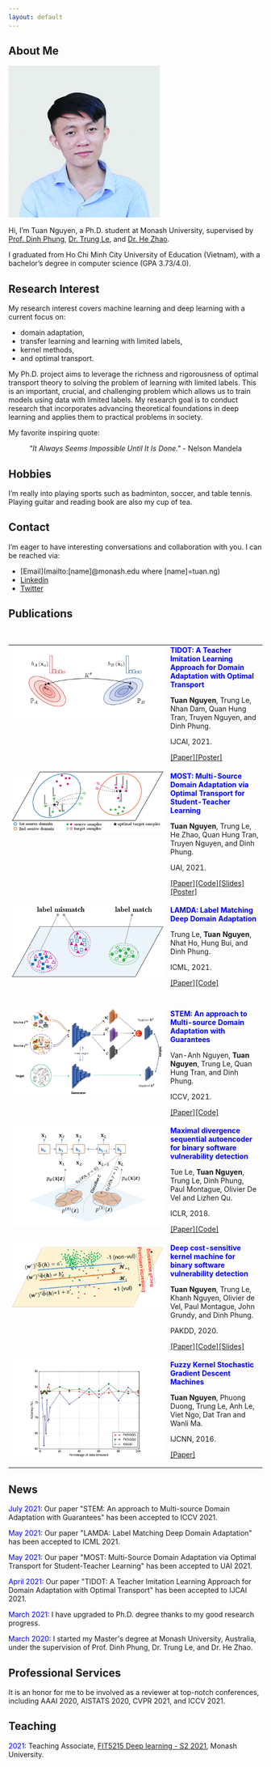```yaml
---
layout: default
---
```


## About Me

<img class="profile-picture" src="imgs/tuan_profile.jpg">

Hi, I’m Tuan Nguyen, a Ph.D. student at Monash University, supervised by [Prof. Dinh Phung](https://research.monash.edu/en/persons/dinh-phung), [Dr. Trung Le](https://research.monash.edu/en/persons/trung-le), and  [Dr. He Zhao](https://research.monash.edu/en/persons/ethan-zhao).

I graduated from Ho Chi Minh City University of Education (Vietnam), with a bachelor’s degree in computer science (GPA 3.73/4.0).

## Research Interest

My research interest covers machine learning and deep learning with a current focus on:
- domain adaptation,
- transfer learning and learning with limited labels,
- kernel methods,
- and optimal transport.

My Ph.D. project aims to leverage the richness and rigorousness of optimal transport theory to solving the problem of learning with limited labels. This is an important, crucial, and challenging problem which allows us to train models using data with limited labels. My research goal is to conduct research that incorporates advancing theoretical foundations in deep learning and applies them to practical problems in society.

My favorite inspiring quote:

<center><i>"It Always Seems Impossible Until It Is Done."</i> - Nelson Mandela</center>

## Hobbies

I’m really into playing sports such as badminton, soccer, and table tennis. Playing guitar and reading book are also my cup of tea. 


## Contact

I’m eager to have interesting conversations and collaboration with you. I can be reached via: 

- [Email](mailto:[name]@monash.edu where [name]=tuan.ng)
- [Linkedin](https://www.linkedin.com/in/tuanrpt)
- [Twitter](https://twitter.com/tuanrpt)

## Publications

<style type="text/css">
.tg  {border:none;border-collapse:collapse;border-spacing:0;}
.tg td{border-width:0px;}
.tg th{border-width:0px;}
.tg .tg-0lax{text-align:left;vertical-align:top;}
.td-img{height:200px;width:300px;vertical-align:center;}
</style>
<table class="tg">
<tbody>
  <tr>
    <td class="tg-0lax td-img"><img src="imgs/imitation_view.png" alt="Coming soon"></td>
    <td class="tg-0lax">
        <strong><a style="text-decoration:none; color:blue">TIDOT: A Teacher Imitation Learning Approach for Domain Adaptation with Optimal Transport</a></strong>
        <p><b>Tuan Nguyen</b>, Trung Le, Nhan Dam, Quan Hung Tran, Truyen Nguyen, and Dinh Phung.</p>
        <p>IJCAI, 2021.</p>
        <p><a href="https://www.ijcai.org/proceedings/2021/0394.pdf">[Paper]</a><a href="src/TIDOT/IJCAI_TIDOT_poster.pdf">[Poster]</a></p>
    </td>
  </tr>
  <tr>
    <td class="tg-0lax td-img"><img src="imgs/clustering_view.png" alt="Coming soon"></td>
    <td class="tg-0lax">
        <strong><a style="text-decoration:none; color:blue">MOST: Multi-Source Domain Adaptation via Optimal Transport for Student-Teacher Learning</a></strong>
	    <p><b>Tuan Nguyen</b>, Trung Le, He Zhao, Quan Hung Tran, Truyen Nguyen, and Dinh Phung.</p>
        <p>UAI, 2021.</p>
        <p><a href="https://www.auai.org/uai2021/pdf/uai2021.106.pdf">[Paper]</a><a href="https://github.com/tuanrpt/MOST">[Code]</a><a href="src/MOST/UAI_MOST_slides.pdf">[Slides]</a><a href="src/MOST/UAI_MOST_poster.pdf">[Poster]</a></p>
	</td>
  </tr>
  <tr>
    <td class="tg-0lax td-img"><img src="imgs/label_matching.png" alt="Coming soon"></td>
    <td class="tg-0lax">
        <strong><a style="text-decoration:none; color:blue">LAMDA: Label Matching Deep Domain Adaptation</a></strong>
        <p>Trung Le, <b>Tuan Nguyen</b>, Nhat Ho, Hung Bui, and Dinh Phung.</p>
        <p>ICML, 2021.</p>
        <p><a href="http://proceedings.mlr.press/v139/le21a/le21a.pdf">[Paper]</a><a href="https://github.com/tuanrpt/LAMDA">[Code]</a></p>
    </td>
  </tr>
  <tr>
    <td class="tg-0lax td-img"><img src="imgs/stem.png" alt="Coming soon"></td>
    <td class="tg-0lax">
        <strong><a style="text-decoration:none; color:blue">STEM: An approach to Multi-source Domain Adaptation with Guarantees</a></strong>
        <p>Van-Anh Nguyen, <b>Tuan Nguyen</b>, Trung Le, Quan Hung Tran, and Dinh Phung.</p>
        <p>ICCV, 2021.</p>
        <p><a href="https://openaccess.thecvf.com/content/ICCV2021/papers/Nguyen_STEM_An_Approach_to_Multi-Source_Domain_Adaptation_With_Guarantees_ICCV_2021_paper.pdf">[Paper]</a><a href="https://github.com/byM1902/STEM_iccv21_8566">[Code]</a></p>
    </td>
  </tr>
  <tr>
​   <td class="tg-0lax td-img"><img src="imgs/seqautoencoder.png" alt="Coming soon"></td>
	<td class="tg-0lax">
        <strong><a style="text-decoration:none; color:blue">Maximal divergence sequential autoencoder for binary software vulnerability detection</a></strong>
        <p>Tue Le, <b>Tuan Nguyen</b>, Trung Le, Dinh Phung, Paul Montague, Olivier De Vel and Lizhen Qu.</p>
        <p>ICLR, 2018.</p>
        <p><a href="https://openreview.net/pdf?id=ByloIiCqYQ">[Paper]</a><a href="https://github.com/dascimal-org/MDSeqVAE">[Code]</a></p>
	</td>
  </tr>
  <tr>
​   <td class="tg-0lax td-img"><img src="imgs/dckm.png" alt="Coming soon"></td>
	<td class="tg-0lax">
        <strong><a style="text-decoration:none; color:blue">Deep cost-sensitive kernel machine for binary software vulnerability detection</a></strong>
        <p><b>Tuan Nguyen</b>, Trung Le, Khanh Nguyen, Olivier de Vel, Paul Montague, John Grundy, and Dinh Phung.</p>
        <p>PAKDD, 2020.</p>
        <p><a href="https://link.springer.com/chapter/10.1007/978-3-030-47436-2_13">[Paper]</a><a href="https://github.com/tuanrpt/DCKM">[Code]</a><a href="src/DCKM/dckm_slides.pdf">[Slides]</a></p>
	</td>
  </tr>
  <tr>
​   <td class="tg-0lax td-img"><img src="imgs/fksgd.png" alt="Coming soon"></td>
	<td class="tg-0lax">
        <strong><a style="text-decoration:none; color:blue">Fuzzy Kernel Stochastic Gradient Descent Machines</a></strong>
        <p><b>Tuan Nguyen</b>, Phuong Duong, Trung Le, Anh Le, Viet Ngo, Dat Tran and Wanli Ma.</p>
        <p>IJCNN, 2016.</p>
        <p><a href="https://ieeexplore.ieee.org/document/7727611">[Paper]</a></p>
	</td>
  </tr>
</tbody>
</table>





## News 
<span style="color:blue">July 2021:</span> Our paper "STEM: An approach to Multi-source Domain Adaptation with Guarantees" has been accepted to ICCV 2021.

<span style="color:blue">May 2021:</span> Our paper "LAMDA: Label Matching Deep Domain Adaptation" has been accepted to ICML 2021.

<span style="color:blue">May 2021:</span> Our paper "MOST: Multi-Source Domain Adaptation via Optimal Transport for Student-Teacher Learning" has been accepted to UAI 2021.

<span style="color:blue">April 2021:</span> Our paper "TIDOT: A Teacher Imitation Learning Approach for Domain Adaptation with Optimal Transport" has been accepted to IJCAI 2021.

<span style="color:blue">March 2021:</span> I have upgraded to Ph.D. degree thanks to my good research progress.

<span style="color:blue">March 2020:</span> I started my Master's degree at Monash University, Australia, under the supervision of Prof. Dinh Phung, Dr. Trung Le, and Dr. He Zhao.

## Professional Services

It is an honor for me to be involved as a reviewer at top-notch conferences, including AAAI 2020, AISTATS 2020, CVPR 2021, and ICCV 2021.

## Teaching

<span style="color:blue">2021:</span> Teaching Associate, [FIT5215 Deep learning - S2 2021](https://handbook.monash.edu/2021/units/FIT5215), Monash University.

